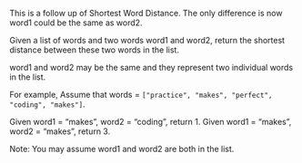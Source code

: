 This is a follow up of Shortest Word Distance. The only difference is now word1 could be the same as word2.

Given a list of words and two words word1 and word2, return the shortest distance between these two words in the list.

word1 and word2 may be the same and they represent two individual words in the list.

For example, Assume that words = `["practice", "makes", "perfect", "coding", "makes"]`.

Given word1 = “makes”, word2 = “coding”, return 1\. Given word1 = “makes”, word2 = “makes”, return 3.

Note: You may assume word1 and word2 are both in the list.